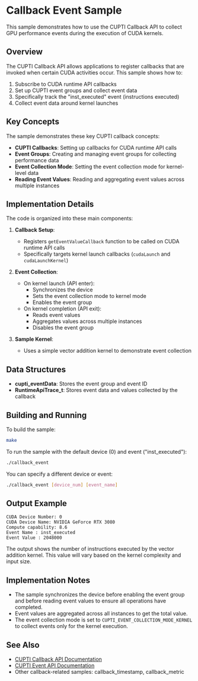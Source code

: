 # Callback Event Sample

This sample demonstrates how to use the CUPTI Callback API to collect GPU performance events during the execution of CUDA kernels.

## Overview

The CUPTI Callback API allows applications to register callbacks that are invoked when certain CUDA activities occur. This sample shows how to:

1. Subscribe to CUDA runtime API callbacks
2. Set up CUPTI event groups and collect event data
3. Specifically track the "inst_executed" event (instructions executed)
4. Collect event data around kernel launches

## Key Concepts

The sample demonstrates these key CUPTI callback concepts:

- **CUPTI Callbacks**: Setting up callbacks for CUDA runtime API calls
- **Event Groups**: Creating and managing event groups for collecting performance data
- **Event Collection Mode**: Setting the event collection mode for kernel-level data
- **Reading Event Values**: Reading and aggregating event values across multiple instances

## Implementation Details

The code is organized into these main components:

1. **Callback Setup**:
   - Registers `getEventValueCallback` function to be called on CUDA runtime API calls
   - Specifically targets kernel launch callbacks (`cudaLaunch` and `cudaLaunchKernel`)

2. **Event Collection**:
   - On kernel launch (API enter):
     - Synchronizes the device
     - Sets the event collection mode to kernel mode
     - Enables the event group
   - On kernel completion (API exit):
     - Reads event values
     - Aggregates values across multiple instances
     - Disables the event group

3. **Sample Kernel**:
   - Uses a simple vector addition kernel to demonstrate event collection

## Data Structures

- **cupti_eventData**: Stores the event group and event ID
- **RuntimeApiTrace_t**: Stores event data and values collected by the callback

## Building and Running

To build the sample:

```bash
make
```

To run the sample with the default device (0) and event ("inst_executed"):

```bash
./callback_event
```

You can specify a different device or event:

```bash
./callback_event [device_num] [event_name]
```

## Output Example

```
CUDA Device Number: 0
CUDA Device Name: NVIDIA GeForce RTX 3080
Compute capability: 8.6
Event Name : inst_executed
Event Value : 2048000
```

The output shows the number of instructions executed by the vector addition kernel. This value will vary based on the kernel complexity and input size.

## Implementation Notes

- The sample synchronizes the device before enabling the event group and before reading event values to ensure all operations have completed.
- Event values are aggregated across all instances to get the total value.
- The event collection mode is set to `CUPTI_EVENT_COLLECTION_MODE_KERNEL` to collect events only for the kernel execution.

## See Also

- [CUPTI Callback API Documentation](https://docs.nvidia.com/cuda/cupti/modules.html#group__CUPTI__CALLBACK__API)
- [CUPTI Event API Documentation](https://docs.nvidia.com/cuda/cupti/modules.html#group__CUPTI__EVENT__API)
- Other callback-related samples: callback_timestamp, callback_metric 